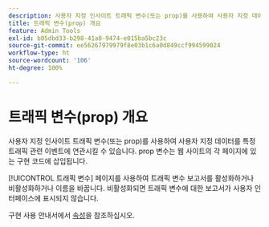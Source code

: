 ```yaml
---
description: 사용자 지정 인사이트 트래픽 변수(또는 prop)를 사용하여 사용자 지정 데이터를 특정 트래픽 관련 이벤트에 연관시킬 수 있습니다. prop 변수는 웹 사이트의 각 페이지에 있는 구현 코드에 삽입됩니다.
title: 트래픽 변수(prop) 개요
feature: Admin Tools
exl-id: b05dbd33-b298-41a0-9474-e015ba5bc23c
source-git-commit: ee56267979979f8e03b1c6a0d849ccf994599024
workflow-type: ht
source-wordcount: '106'
ht-degree: 100%

---
```


# 트래픽 변수(prop) 개요

사용자 지정 인사이트 트래픽 변수(또는 prop)를 사용하여 사용자 지정 데이터를 특정 트래픽 관련 이벤트에 연관시킬 수 있습니다. prop 변수는 웹 사이트의 각 페이지에 있는 구현 코드에 삽입됩니다.

[!UICONTROL 트래픽 변수] 페이지를 사용하여 트래픽 변수 보고서를 활성화하거나 비활성화하거나 이름을 바꿉니다. 비활성화되면 트래픽 변수에 대한 보고서가 사용자 인터페이스에 표시되지 않습니다.

 구현 사용 안내서에서 [속성](../../../implement/vars/page-vars/prop.md)을 참조하십시오.
